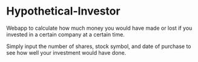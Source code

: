 # Hypothetical-Investor
Webapp to calculate how much money you would have made or lost if you invested in a certain company at a certain time.

Simply input the number of shares, stock symbol, and date of purchase to see how well your investment would have done.
